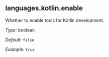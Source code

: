 [comment]: # (Do not edit this file as it is autogenerated. Go to docs/individual-docs if you want to make edits.)


[comment]: # (Please add your documentation on top of this line)

## languages\.kotlin\.enable

Whether to enable tools for Kotlin development\.



*Type:*
boolean



*Default:*
` false `



*Example:*
` true `
